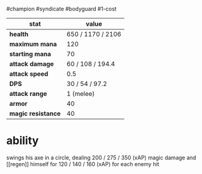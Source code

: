 #champion
#syndicate
#bodyguard
#1-cost

| stat | value |
|---|---|
| **health** | 650 / 1170 / 2106 |
| **maximum mana** | 120 |
| **starting mana** | 70 |
| **attack damage** | 60 / 108 / 194.4 |
| **attack speed** | 0.5 |
| **DPS** | 30 / 54 / 97.2 | 
| **attack range** | 1 (melee) |
| **armor** | 40 |
| **magic resistance** | 40 |

# ability
swings his axe in a circle, dealing 200 / 275 / 350 (xAP) magic damage and [[regen]] himself for 120 / 140 / 160 (xAP) for each enemy hit